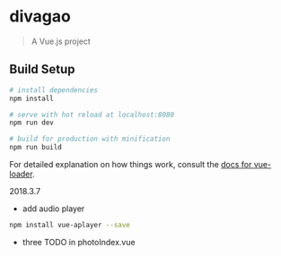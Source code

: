 # divagao

> A Vue.js project

## Build Setup

``` bash
# install dependencies
npm install

# serve with hot reload at localhost:8080
npm run dev

# build for production with minification
npm run build
```

For detailed explanation on how things work, consult the [docs for vue-loader](http://vuejs.github.io/vue-loader).

2018.3.7

- add audio player

``` bash
npm install vue-aplayer --save
```

- three TODO in photoIndex.vue
